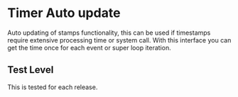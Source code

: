 Timer Auto update
=================

Auto updating of stamps functionality, this can be used if timestamps
require extensive processing time or system call. With this interface
you can get the time once for each event or super loop iteration.

Test Level
----------

This is tested for each release.
